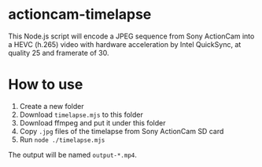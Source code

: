 # actioncam-timelapse

This Node.js script will encode a JPEG sequence from Sony ActionCam into a HEVC (h.265) video with hardware acceleration by Intel QuickSync, at quality 25 and framerate of 30.

# How to use

1. Create a new folder
1. Download `timelapse.mjs` to this folder
1. Download ffmpeg and put it under this folder
1. Copy `.jpg` files of the timelapse from Sony ActionCam SD card
1. Run `node ./timelapse.mjs`

The output will be named `output-*.mp4`.

